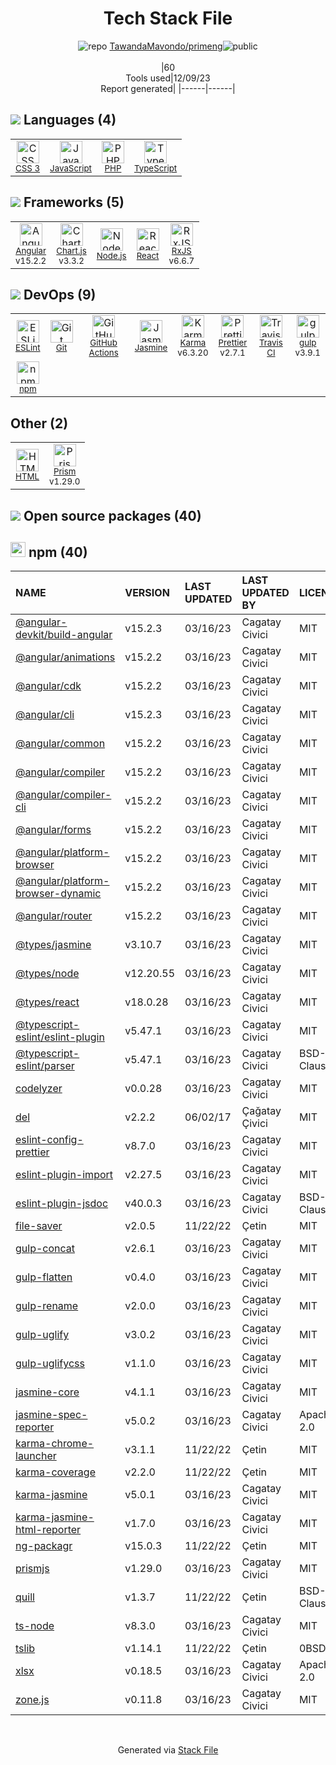 <!--
&lt;--- Readme.md Snippet without images Start ---&gt;
## Tech Stack
TawandaMavondo/primeng is built on the following main stack:

- [Jasmine](http://jasmine.github.io/) – Javascript Testing Framework
- [gulp](http://gulpjs.com/) – JS Build Tools / JS Task Runners
- [PHP](http://www.php.net/) – Languages
- [Node.js](http://nodejs.org/) – Frameworks (Full Stack)
- [React](https://reactjs.org/) – Javascript UI Libraries
- [JavaScript](https://developer.mozilla.org/en-US/docs/Web/JavaScript) – Languages
- [Karma](http://karma-runner.github.io/) – Browser Testing
- [TypeScript](http://www.typescriptlang.org) – Languages
- [RxJS](http://reactivex.io/rxjs/) – Concurrency Frameworks
- [ESLint](http://eslint.org/) – Code Review
- [Angular](https://angular.io) – Javascript MVC Frameworks
- [Chart.js](http://www.chartjs.org/) – Charting Libraries
- [Prettier](https://prettier.io/) – Code Review
- [Prism](https://prismjs.com/) – Javascript Utilities & Libraries
- [GitHub Actions](https://github.com/features/actions) – Continuous Integration
- [Travis CI](http://travis-ci.com/) – Continuous Integration

Full tech stack [here](/techstack.md)

&lt;--- Readme.md Snippet without images End ---&gt;

&lt;--- Readme.md Snippet with images Start ---&gt;
## Tech Stack
TawandaMavondo/primeng is built on the following main stack:

- <img width='25' height='25' src='https://img.stackshare.io/service/831/7c0b595409af531b9cdeb07f8c513e8b.png' alt='Jasmine'/> [Jasmine](http://jasmine.github.io/) – Javascript Testing Framework
- <img width='25' height='25' src='https://img.stackshare.io/service/844/iruTC031.png' alt='gulp'/> [gulp](http://gulpjs.com/) – JS Build Tools / JS Task Runners
- <img width='25' height='25' src='https://img.stackshare.io/service/991/hwUcGZ41_400x400.jpg' alt='PHP'/> [PHP](http://www.php.net/) – Languages
- <img width='25' height='25' src='https://img.stackshare.io/service/1011/n1JRsFeB_400x400.png' alt='Node.js'/> [Node.js](http://nodejs.org/) – Frameworks (Full Stack)
- <img width='25' height='25' src='https://img.stackshare.io/service/1020/OYIaJ1KK.png' alt='React'/> [React](https://reactjs.org/) – Javascript UI Libraries
- <img width='25' height='25' src='https://img.stackshare.io/service/1209/javascript.jpeg' alt='JavaScript'/> [JavaScript](https://developer.mozilla.org/en-US/docs/Web/JavaScript) – Languages
- <img width='25' height='25' src='https://img.stackshare.io/service/1420/TidYGd6a.png' alt='Karma'/> [Karma](http://karma-runner.github.io/) – Browser Testing
- <img width='25' height='25' src='https://img.stackshare.io/service/1612/bynNY5dJ.jpg' alt='TypeScript'/> [TypeScript](http://www.typescriptlang.org) – Languages
- <img width='25' height='25' src='https://img.stackshare.io/service/1796/984368.png' alt='RxJS'/> [RxJS](http://reactivex.io/rxjs/) – Concurrency Frameworks
- <img width='25' height='25' src='https://img.stackshare.io/service/3337/Q4L7Jncy.jpg' alt='ESLint'/> [ESLint](http://eslint.org/) – Code Review
- <img width='25' height='25' src='https://img.stackshare.io/service/3745/cb8U-gL6_400x400.jpg' alt='Angular'/> [Angular](https://angular.io) – Javascript MVC Frameworks
- <img width='25' height='25' src='https://img.stackshare.io/service/3866/_GD1-XrU_400x400.jpg' alt='Chart.js'/> [Chart.js](http://www.chartjs.org/) – Charting Libraries
- <img width='25' height='25' src='https://img.stackshare.io/service/7035/default_66f265943abed56bcdbfca1c866a4261b1fbb063.jpg' alt='Prettier'/> [Prettier](https://prettier.io/) – Code Review
- <img width='25' height='25' src='https://img.stackshare.io/service/10010/Screen_Shot_2012-07-31_at_21.57.03__400x400.png' alt='Prism'/> [Prism](https://prismjs.com/) – Javascript Utilities & Libraries
- <img width='25' height='25' src='https://img.stackshare.io/service/11563/actions.png' alt='GitHub Actions'/> [GitHub Actions](https://github.com/features/actions) – Continuous Integration
- <img width='25' height='25' src='https://img.stackshare.io/service/460/Lu6cGu0z_400x400.png' alt='Travis CI'/> [Travis CI](http://travis-ci.com/) – Continuous Integration

Full tech stack [here](/techstack.md)

&lt;--- Readme.md Snippet with images End ---&gt;
-->
<div align="center">

# Tech Stack File
![](https://img.stackshare.io/repo.svg "repo") [TawandaMavondo/primeng](https://github.com/TawandaMavondo/primeng)![](https://img.stackshare.io/public_badge.svg "public")
<br/><br/>
|60<br/>Tools used|12/09/23 <br/>Report generated|
|------|------|
</div>

## <img src='https://img.stackshare.io/languages.svg'/> Languages (4)
<table><tr>
  <td align='center'>
  <img width='36' height='36' src='https://img.stackshare.io/service/6727/css.png' alt='CSS 3'>
  <br>
  <sub><a href="https://developer.mozilla.org/en-US/docs/Web/CSS/CSS3">CSS 3</a></sub>
  <br>
  <sub></sub>
</td>

<td align='center'>
  <img width='36' height='36' src='https://img.stackshare.io/service/1209/javascript.jpeg' alt='JavaScript'>
  <br>
  <sub><a href="https://developer.mozilla.org/en-US/docs/Web/JavaScript">JavaScript</a></sub>
  <br>
  <sub></sub>
</td>

<td align='center'>
  <img width='36' height='36' src='https://img.stackshare.io/service/991/hwUcGZ41_400x400.jpg' alt='PHP'>
  <br>
  <sub><a href="http://www.php.net/">PHP</a></sub>
  <br>
  <sub></sub>
</td>

<td align='center'>
  <img width='36' height='36' src='https://img.stackshare.io/service/1612/bynNY5dJ.jpg' alt='TypeScript'>
  <br>
  <sub><a href="http://www.typescriptlang.org">TypeScript</a></sub>
  <br>
  <sub></sub>
</td>

</tr>
</table>

## <img src='https://img.stackshare.io/frameworks.svg'/> Frameworks (5)
<table><tr>
  <td align='center'>
  <img width='36' height='36' src='https://img.stackshare.io/service/3745/cb8U-gL6_400x400.jpg' alt='Angular'>
  <br>
  <sub><a href="https://angular.io">Angular</a></sub>
  <br>
  <sub>v15.2.2</sub>
</td>

<td align='center'>
  <img width='36' height='36' src='https://img.stackshare.io/service/3866/_GD1-XrU_400x400.jpg' alt='Chart.js'>
  <br>
  <sub><a href="http://www.chartjs.org/">Chart.js</a></sub>
  <br>
  <sub>v3.3.2</sub>
</td>

<td align='center'>
  <img width='36' height='36' src='https://img.stackshare.io/service/1011/n1JRsFeB_400x400.png' alt='Node.js'>
  <br>
  <sub><a href="http://nodejs.org/">Node.js</a></sub>
  <br>
  <sub></sub>
</td>

<td align='center'>
  <img width='36' height='36' src='https://img.stackshare.io/service/1020/OYIaJ1KK.png' alt='React'>
  <br>
  <sub><a href="https://reactjs.org/">React</a></sub>
  <br>
  <sub></sub>
</td>

<td align='center'>
  <img width='36' height='36' src='https://img.stackshare.io/service/1796/984368.png' alt='RxJS'>
  <br>
  <sub><a href="http://reactivex.io/rxjs/">RxJS</a></sub>
  <br>
  <sub>v6.6.7</sub>
</td>

</tr>
</table>

## <img src='https://img.stackshare.io/devops.svg'/> DevOps (9)
<table><tr>
  <td align='center'>
  <img width='36' height='36' src='https://img.stackshare.io/service/3337/Q4L7Jncy.jpg' alt='ESLint'>
  <br>
  <sub><a href="http://eslint.org/">ESLint</a></sub>
  <br>
  <sub></sub>
</td>

<td align='center'>
  <img width='36' height='36' src='https://img.stackshare.io/service/1046/git.png' alt='Git'>
  <br>
  <sub><a href="http://git-scm.com/">Git</a></sub>
  <br>
  <sub></sub>
</td>

<td align='center'>
  <img width='36' height='36' src='https://img.stackshare.io/service/11563/actions.png' alt='GitHub Actions'>
  <br>
  <sub><a href="https://github.com/features/actions">GitHub Actions</a></sub>
  <br>
  <sub></sub>
</td>

<td align='center'>
  <img width='36' height='36' src='https://img.stackshare.io/service/831/7c0b595409af531b9cdeb07f8c513e8b.png' alt='Jasmine'>
  <br>
  <sub><a href="http://jasmine.github.io/">Jasmine</a></sub>
  <br>
  <sub></sub>
</td>

<td align='center'>
  <img width='36' height='36' src='https://img.stackshare.io/service/1420/TidYGd6a.png' alt='Karma'>
  <br>
  <sub><a href="http://karma-runner.github.io/">Karma</a></sub>
  <br>
  <sub>v6.3.20</sub>
</td>

<td align='center'>
  <img width='36' height='36' src='https://img.stackshare.io/service/7035/default_66f265943abed56bcdbfca1c866a4261b1fbb063.jpg' alt='Prettier'>
  <br>
  <sub><a href="https://prettier.io/">Prettier</a></sub>
  <br>
  <sub>v2.7.1</sub>
</td>

<td align='center'>
  <img width='36' height='36' src='https://img.stackshare.io/service/460/Lu6cGu0z_400x400.png' alt='Travis CI'>
  <br>
  <sub><a href="http://travis-ci.com/">Travis CI</a></sub>
  <br>
  <sub></sub>
</td>

<td align='center'>
  <img width='36' height='36' src='https://img.stackshare.io/service/844/iruTC031.png' alt='gulp'>
  <br>
  <sub><a href="http://gulpjs.com/">gulp</a></sub>
  <br>
  <sub>v3.9.1</sub>
</td>

</tr>
<tr>
  <td align='center'>
  <img width='36' height='36' src='https://img.stackshare.io/service/1120/lejvzrnlpb308aftn31u.png' alt='npm'>
  <br>
  <sub><a href="https://www.npmjs.com/">npm</a></sub>
  <br>
  <sub></sub>
</td>

</tr>
</table>

## Other (2)
<table><tr>
  <td align='center'>
  <img width='36' height='36' src='https://img.stackshare.io/service/2270/no-img-open-source.png' alt='HTML'>
  <br>
  <sub><a href="http://">HTML</a></sub>
  <br>
  <sub></sub>
</td>

<td align='center'>
  <img width='36' height='36' src='https://img.stackshare.io/service/10010/Screen_Shot_2012-07-31_at_21.57.03__400x400.png' alt='Prism'>
  <br>
  <sub><a href="https://prismjs.com/">Prism</a></sub>
  <br>
  <sub>v1.29.0</sub>
</td>

</tr>
</table>


## <img src='https://img.stackshare.io/group.svg' /> Open source packages (40)</h2>

## <img width='24' height='24' src='https://img.stackshare.io/service/1120/lejvzrnlpb308aftn31u.png'/> npm (40)

|NAME|VERSION|LAST UPDATED|LAST UPDATED BY|LICENSE|VULNERABILITIES|
|:------|:------|:------|:------|:------|:------|
|[@angular-devkit/build-angular](https://www.npmjs.com/@angular-devkit/build-angular)|v15.2.3|03/16/23|Cagatay Civici |MIT|N/A|
|[@angular/animations](https://www.npmjs.com/@angular/animations)|v15.2.2|03/16/23|Cagatay Civici |MIT|N/A|
|[@angular/cdk](https://www.npmjs.com/@angular/cdk)|v15.2.2|03/16/23|Cagatay Civici |MIT|N/A|
|[@angular/cli](https://www.npmjs.com/@angular/cli)|v15.2.3|03/16/23|Cagatay Civici |MIT|N/A|
|[@angular/common](https://www.npmjs.com/@angular/common)|v15.2.2|03/16/23|Cagatay Civici |MIT|N/A|
|[@angular/compiler](https://www.npmjs.com/@angular/compiler)|v15.2.2|03/16/23|Cagatay Civici |MIT|N/A|
|[@angular/compiler-cli](https://www.npmjs.com/@angular/compiler-cli)|v15.2.2|03/16/23|Cagatay Civici |MIT|N/A|
|[@angular/forms](https://www.npmjs.com/@angular/forms)|v15.2.2|03/16/23|Cagatay Civici |MIT|N/A|
|[@angular/platform-browser](https://www.npmjs.com/@angular/platform-browser)|v15.2.2|03/16/23|Cagatay Civici |MIT|N/A|
|[@angular/platform-browser-dynamic](https://www.npmjs.com/@angular/platform-browser-dynamic)|v15.2.2|03/16/23|Cagatay Civici |MIT|N/A|
|[@angular/router](https://www.npmjs.com/@angular/router)|v15.2.2|03/16/23|Cagatay Civici |MIT|N/A|
|[@types/jasmine](https://www.npmjs.com/@types/jasmine)|v3.10.7|03/16/23|Cagatay Civici |MIT|N/A|
|[@types/node](https://www.npmjs.com/@types/node)|v12.20.55|03/16/23|Cagatay Civici |MIT|N/A|
|[@types/react](https://www.npmjs.com/@types/react)|v18.0.28|03/16/23|Cagatay Civici |MIT|N/A|
|[@typescript-eslint/eslint-plugin](https://www.npmjs.com/@typescript-eslint/eslint-plugin)|v5.47.1|03/16/23|Cagatay Civici |MIT|N/A|
|[@typescript-eslint/parser](https://www.npmjs.com/@typescript-eslint/parser)|v5.47.1|03/16/23|Cagatay Civici |BSD-2-Clause|N/A|
|[codelyzer](https://www.npmjs.com/codelyzer)|v0.0.28|03/16/23|Cagatay Civici |MIT|N/A|
|[del](https://www.npmjs.com/del)|v2.2.2|06/02/17|Çağatay Çivici |MIT|N/A|
|[eslint-config-prettier](https://www.npmjs.com/eslint-config-prettier)|v8.7.0|03/16/23|Cagatay Civici |MIT|N/A|
|[eslint-plugin-import](https://www.npmjs.com/eslint-plugin-import)|v2.27.5|03/16/23|Cagatay Civici |MIT|N/A|
|[eslint-plugin-jsdoc](https://www.npmjs.com/eslint-plugin-jsdoc)|v40.0.3|03/16/23|Cagatay Civici |BSD-3-Clause|N/A|
|[file-saver](https://www.npmjs.com/file-saver)|v2.0.5|11/22/22|Çetin |MIT|N/A|
|[gulp-concat](https://www.npmjs.com/gulp-concat)|v2.6.1|03/16/23|Cagatay Civici |MIT|N/A|
|[gulp-flatten](https://www.npmjs.com/gulp-flatten)|v0.4.0|03/16/23|Cagatay Civici |MIT|N/A|
|[gulp-rename](https://www.npmjs.com/gulp-rename)|v2.0.0|03/16/23|Cagatay Civici |MIT|N/A|
|[gulp-uglify](https://www.npmjs.com/gulp-uglify)|v3.0.2|03/16/23|Cagatay Civici |MIT|N/A|
|[gulp-uglifycss](https://www.npmjs.com/gulp-uglifycss)|v1.1.0|03/16/23|Cagatay Civici |MIT|N/A|
|[jasmine-core](https://www.npmjs.com/jasmine-core)|v4.1.1|03/16/23|Cagatay Civici |MIT|N/A|
|[jasmine-spec-reporter](https://www.npmjs.com/jasmine-spec-reporter)|v5.0.2|03/16/23|Cagatay Civici |Apache-2.0|N/A|
|[karma-chrome-launcher](https://www.npmjs.com/karma-chrome-launcher)|v3.1.1|11/22/22|Çetin |MIT|N/A|
|[karma-coverage](https://www.npmjs.com/karma-coverage)|v2.2.0|11/22/22|Çetin |MIT|N/A|
|[karma-jasmine](https://www.npmjs.com/karma-jasmine)|v5.0.1|03/16/23|Cagatay Civici |MIT|N/A|
|[karma-jasmine-html-reporter](https://www.npmjs.com/karma-jasmine-html-reporter)|v1.7.0|03/16/23|Cagatay Civici |MIT|N/A|
|[ng-packagr](https://www.npmjs.com/ng-packagr)|v15.0.3|11/22/22|Çetin |MIT|N/A|
|[prismjs](https://www.npmjs.com/prismjs)|v1.29.0|03/16/23|Cagatay Civici |MIT|N/A|
|[quill](https://www.npmjs.com/quill)|v1.3.7|11/22/22|Çetin |BSD-3-Clause|[CVE-2021-3163](https://github.com/advisories/GHSA-4943-9vgg-gr5r) (Moderate)|
|[ts-node](https://www.npmjs.com/ts-node)|v8.3.0|03/16/23|Cagatay Civici |MIT|N/A|
|[tslib](https://www.npmjs.com/tslib)|v1.14.1|11/22/22|Çetin |0BSD|N/A|
|[xlsx](https://www.npmjs.com/xlsx)|v0.18.5|03/16/23|Cagatay Civici |Apache-2.0|[CVE-2023-30533](https://github.com/advisories/GHSA-4r6h-8v6p-xvw6) (High)|
|[zone.js](https://www.npmjs.com/zone.js)|v0.11.8|03/16/23|Cagatay Civici |MIT|N/A|

<br/>
<div align='center'>

Generated via [Stack File](https://github.com/marketplace/stack-file)
